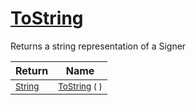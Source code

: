 # [ToString](./Signer-100663454.md)

Returns a string representation of a Signer

| Return | Name | 
| --- | --- | 
| <sub>[String](https://docs.microsoft.com/en-us/dotnet/api/System.String)</sub>| <sub>[ToString](./Signer-100663454.md) (  )</sub>| <br>


